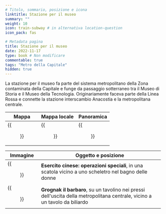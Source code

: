 ```yaml
---
# Titolo, sommario, posizione e icona
linktitle: Stazione per il museo
summary: ""
weight: 10
icon: train-subway # in alternativa location-question
icon_pack: fas

# Metadata pagina
title: Stazione per il museo
date: 2022-11-17
type: book # Non modificare
commentable: true
tags: "Metro della Capitale"
hidden: true
---
```




La stazione per il museo fa parte del sistema metropolitano della Zona contaminata della Capitale e funge da passaggio sotterraneo tra il Museo di Storia e il Museo della Tecnologia. Originariamente faceva parte della Linea Rossa e connette la stazione interscambio Anacostia e la metropolitana centrale.

| Mappa | Mappa locale | Panoramica |
| ----- | ------------ | ---------- |
|  {{<figure src="fo3/Museum_Station_loc_map.webp">}} | {{<figure src="fo3/Metro_Museum_Station_loc_map.webp">}}  | {{<figure src="fo3/Museum_station.webp">}}  |

| Immagine | Oggetto e posizione |
| -------- | ------------------- |
| {{<figure src="fo3/Museum_Station_Chinese_Army_Special_Ops_Training_Manual.webp">}}  | **Esercito cinese: operazioni speciali**, in una scatola vicino a uno scheletro nel bagno delle donne   |
| {{<figure src="fo3/Museum_Station_Grognak.webp">}}  | **Grognak il barbaro**, su un tavolino nei pressi dell'uscita della metropolitana centrale, vicino a un tavolo da biliardo  |